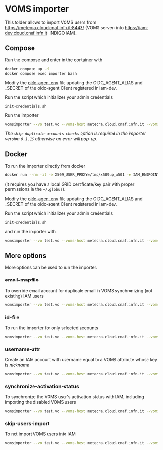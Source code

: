 # VOMS importer

This folder allows to import VOMS users from https://meteora.cloud.cnaf.infn.it:8443/ (VOMS server) into https://iam-dev.cloud.cnaf.infn.it (INDIGO IAM).

## Compose

Run the compose and enter in the container with

```bash
docker compose up -d
docker compose exec importer bash
```

Modify the [oidc-agent.env](./oidc-agent.env) file updating the OIDC_AGENT_ALIAS and _SECRET of the oidc-agent Client registered in iam-dev. 

Run the script which initializes your admin credentials

```bash
init-credentials.sh
```

Run the importer

```bash
vomsimporter --vo test.vo --voms-host meteora.cloud.cnaf.infn.it --voms-port 8443 --iam-host iam-dev.cloud.cnaf.infn.it --skip-duplicate-accounts-checks
```

_The `skip-duplicate-accounts-checks` option is required in the importer version `0.1.15` otherwise an error will pop-up_.

## Docker

To run the importer directly from docker

```bash
docker run --rm -it -e X509_USER_PROXY=/tmp/x509up_u501 -e IAM_ENDPOINT=https://iam-dev.cloud.cnaf.infn.it --env-file oidc-agent.env -v ~/.config/oidc-agent:/home/test/.config/oidc-agent -v ~/.globus:/home/test/.globus --entrypoint bash indigoiam/voms-importer:v0.1.15
```

(it requires you have a local GRID certificate/key pair with proper permissions in the `~/.globus`).

Modify the [oidc-agent.env](./oidc-agent.env) file updating the OIDC_AGENT_ALIAS and _SECRET of the oidc-agent Client registered in iam-dev. 

Run the script which initializes your admin credentials

```bash
init-credentials.sh
```

and run the importer with

```bash
vomsimporter --vo test.vo --voms-host meteora.cloud.cnaf.infn.it --voms-port 8443 --iam-host iam-dev.cloud.cnaf.infn.it --skip-duplicate-accounts-checks --debug
```

## More options

More options can be used to run the importer.

### email-mapfile

To override email account for duplicate email in VOMS synchronizing (not existing) IAM users

```bash
vomsimporter --vo test.vo --voms-host meteora.cloud.cnaf.infn.it --voms-port 8443 --iam-host iam-dev.cloud.cnaf.infn.it --skip-duplicate-accounts-checks --email-mapfile /volume/email-mapfile 
```

### id-file

To run the importer for only selected accounts

```bash
vomsimporter --vo test.vo --voms-host meteora.cloud.cnaf.infn.it --voms-port 8443 --iam-host iam-dev.cloud.cnaf.infn.it --skip-duplicate-accounts-checks --id-file /volume/id-file 
```

### username-attr

Create an IAM account with username equal to a VOMS attribute whose key is _nickname_

```bash
vomsimporter --vo test.vo --voms-host meteora.cloud.cnaf.infn.it --voms-port 8443 --iam-host iam-dev.cloud.cnaf.infn.it --skip-duplicate-accounts-checks --username-attr=nickname
```

### synchronize-activation-status

To synchronize the VOMS user's activation status with IAM, including importing the disabled VOMS users

```bash
vomsimporter --vo test.vo --voms-host meteora.cloud.cnaf.infn.it --voms-port 8443 --iam-host iam-dev.cloud.cnaf.infn.it --skip-duplicate-accounts-checks --synchronize-activation-status
```

### skip-users-import

To not import VOMS users into IAM

```bash
vomsimporter --vo test.vo --voms-host meteora.cloud.cnaf.infn.it --voms-port 8443 --iam-host iam-dev.cloud.cnaf.infn.it --skip-duplicate-accounts-checks --skip-users-import
```